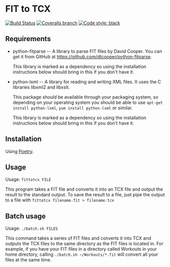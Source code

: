 FIT to TCX
==========

[![Build Status](https://github.com/Tigge/FIT-to-TCX/workflows/build/badge.svg?branch=main)](https://github.com/Tigge/FIT-to-TCX/actions)
[![Coveralls branch](https://img.shields.io/coveralls/Tigge/FIT-to-TCX/main.svg)](https://coveralls.io/r/Tigge/FIT-to-TCX?branch=main)
[![Code style: black](https://img.shields.io/badge/code%20style-black-000000.svg)](https://github.com/psf/black)

Requirements
------------

- python-fitparse -- A library to parse FIT files by David Cooper. You can get
  it from GitHub at <https://github.com/dtcooper/python-fitparse>.

  This library is marked as a dependency so using the installation instructions
  below should bring in this if you don't have it.

- python-lxml -- A library for reading and writing XML files. It uses the
  C libraries libxml2 and libxslt.

  This package *should* be available through your packaging system,
  so depending on your operating system you should be able to use
  `apt-get install python-lxml`, `yum install python-lxml` or similar.

  This library is marked as a dependency so using the installation instructions
  below should bring in this if you don't have it.

Installation
------------

Using [Poetry](https://python-poetry.org/).

Usage
-----

Usage: `fittotcx FILE`

This program takes a FIT file and converts it into an TCX file and output
the result to the standard output. To save the result to a file, just pipe
the output to a file with `fittotcx filename.fit > filename.tcx`


Batch usage
-----------

Usage: `./batch.sh FILES`

This command takes a series of FIT files and converts it into TCX and outputs
the TCX files to the same directory as the FIT files is located in.  For
example, if you have your FIT files in a directory called Workouts in your home
directory, calling `./batch.sh ~/Workouts/*.fit` will convert all your files
at the same time.

